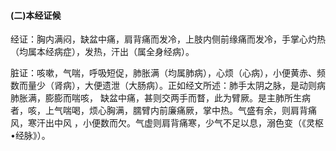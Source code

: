 #### (二)本经证候

经证：胸内满闷，缺盆中痛，肩背痛而发冷，上肢内侧前缘痛而发冷，手掌心灼热（均属本经病症），发热，汗出（属全身经病）。

脏证：咳嗽，气喘，呼吸短促，肺胀满（均属肺病），心烦（心病），小便黄赤、频数而量少（肾病），大便遗泄（大肠病）。正如经文所述：肺手太阴之脉，是动则病肺胀满，膨膨而喘咳， 缺盆中痛，甚则交两手而瞀，此为臂厥。是主肺所生病者，咳，上气喘喝，烦心胸满，臑臂内前廉痛厥，掌中热。气盛有余，则肩背痛风，寒汗出中风 ，小便数而欠。气虚则肩背痛寒，少气不足以息，溺色变（《灵枢•经脉》）。
